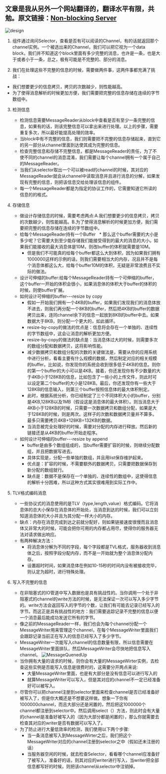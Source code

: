 ## 文章是我从另外一个网站翻译的，翻译水平有限，共勉。原文链接：[Non-blocking Server](http://tutorials.jenkov.com/java-nio/non-blocking-server.html)

![design](http://tutorials.jenkov.com/images/java-nio/non-blocking-server-4.png)
1. 组件通过询问Selector，查看是否有可以阅读的Channel，有的话就返回那个channel实例。一个被选出来的Channel，我们可以把它视为一个data block，我们并不知道这个block里面有多少完整的消息，也许是一条，也是大于或者小于一条，总之，极有可能是不完整的、部分的消息。

2. 我们在处理这些不完整的信息的时候，需要做两件事，这两件事都充满了挑战：
  * 我们想要更少的信息拷贝，拷贝的次数越少，则性能越高。
  * 为了使得消息解析的时候更加方便，我们需要把完整的信息存储在连续的字节数组中。

3. 检测信息
   * 检测信息需要MessageReader从block中查看是否有至少一条完整的信息，如果有的话，则该完整信息可以拿出来进行处理。以上的步骤，需要重复多次，所以最好能提高处理的效率。
   * 当block中有不完整的信息，我们则需要把不完整的信息存储起来，直到它的另一部分从channel里面到达使其成为完整的信息。
   * 检查完整信息和存储不完整信息，都是MessageReader的责任，为了不使不同的channel的消息混淆，我们需要让每个channel拥有一个属于自己的MessageReader。
   * 当我们从selector取出一个可以被read的channel的时候，其对应的MessageReader就会从channel中读取消息并且进行消息的分解，如果发现有完整的信息，则把该信息交给处理该信息的组件。
   * 每一个MessageReader都是为指定的协议工作的，它需要知道它所读的信息的的格式。

4. 存储信息
   * 做设计存储信息的时候，需要考虑两点:A.我们想要更少的信息拷贝，拷贝的次数越少，则性能越高。B.为了使得消息解析的时候更加方便，我们需要把完整的信息存储在连续的字节数组中。
   * 给每个MessageReader持有一个Buffer
     * 那么这个buffer需要的大小是多少呢？它需要大到至少能存储我们能接受得到的最大的消息的大小。如果我们能接收的最大消息体是10M，则改buffer的体积就需要是10M。
     * 但是我们不可能真的给每个buffer都这么大到体积，因为如果我们拥有1000000这样的示例的话，则我们需要相当大的内存，况且并不是每个消息体都这么大，给每个buffer10M的体积，无疑是非常浪费且不实际的做法。
   * 设计可伸缩的buffer:给每个MessageReader持有一个可伸缩的buffer，这个buffer一开始的体积会很小，如果消息体的体积大于buffer的体积的时候，则使buffer扩展。
   * 如何设计可伸缩的buffer---resize by copy
     * 假如一开始我们拥有一个4KB的buffer，如果我们发现我们的消息体放不进去，则我们再分配一个8KB的buffer，然后把4KB的buffer的数据拷贝出来，连同channel余下的信息一起放到8KB的buffer中去。如果数据大于8KB，则分配一个更大的，如此循环。
     * resize-by-copy的做法的优点是：信息将会存在一个单独的、连续性的字节数组中，这会让消息的解析更加方便。
     * resize-by-copy的做法的缺点是：当消息体过大的时候，则需要多次的数组分配和数据拷贝，这将影响性能。
     * 减少数据拷贝和数组分配的次数的关键做法是，需要从你的应用系统中进行分析，看看主要有什么规模的数据，然后制定对应的相关规模的buffer。比如说，你发现你的系统会收到很多低于4KB的信息。则你的第一个buffer的大小可以是4KB。接着，你还发现你有不少数量的大于4KB小于128KB的信息，比如包含了一些小的上传文件，则此时可以设定第二个buffer的大小是128KB。最后，你还发现你有一些大于128KB的信息输入，则第三个buffer按照信息体的最大体积制定。
     * 此时，根据系统分析，你已经制定了三个不同体积大小的buffer，分别是4KB,128KB以及1MB（假设这是消息体的最大体积）。则当消息大于4KB小于128KB的时候，只需要一次数据拷贝和数组分配，如果是大于128KB的时候，则是两次。这样子的次数和数据拷贝量并不算多。最多只需要拷贝4KB+128KB=132KB的数据。
     * 当消息被完全处理好的时候，需要对分配的内存进行释放。然后新的链接还是从4KB的buffer开始走程序。
   * 如何设计可伸缩的buffer---resize by append
     * buffer是由多个数组组成的，当buffer需要扩容的时候，则继续分配数组，并且把数据写进去。
     * 具体实现是，分配一些单独的数组，并且用list保存维护起来。
     * 优点是：扩容的时候，不需要额外的数据拷贝，只需要把数据保存到新分配的数组就行。
     * 缺点是：数据不是保存在一个单独的、连续性的数组中，这使得信息的解析十分困难，所以这种方式其实很难用到实际工作中。
5. TLV格式编码消息
   * 一些协议式的消息使用的是TLV（type,length,value）格式编码。它将消息体的总大小保存在消息体的开始处，当消息到达的时候，我们可以立刻知道消息体的大小并且为其分配一样大小的内存。
   * 缺点：内存在消息完成到达之前就分配好，则如果链接速度很慢而且消息体又非常大的时候，可能会把你可用的内存都占用尽，使得你的服务器无法对请求做出响应。
   * 有两种解决方法：
     * 将消息体分解为不同的字段，每个字段都是TVL格式，服务器收到消息体之后，按照字段分配内存，而不是一开始就为整个消息体分配内存。
     * 设置超时时间，如果消息体在例如10-15秒的时间内没有被接收完毕，则认定为超时，进行特殊处理。
6. 写入不完整的信息
   * 在非阻塞式的IO管道中写入数据也是具有挑战性的。当你调用一个处于非阻塞式的channel的write方法的时候，是无法保证一次可以写入多少字节的。write方法会返回写入的字节的个数，让我们有可能去记录已经写入的字节。而这正是具有挑战性的地方：我们需要追踪记录不完整的信息以便一个消息最后能成功发送它所有的字节。
   * 像之前的MessageReader一样，我们也会为每个channel分配一个MessageWriter用来管理这个channel，在每个MessageWriter里面我们会跟踪记录当前正在写入的信息已经写入了多少字节。
   * MessageWriter一次能写入channel的信息数量有限，所以信息需要在MessageWriter里面排队，然后MessageWriter会尽快地把信息写入channel。
   ![MessageQuenedUp](http://tutorials.jenkov.com/images/java-nio/non-blocking-server-8.png)
   * 当你拥有大量的请求的时候，则你会有大量的MessageWirter实例，去检查这些实例是否能写入信息是很费时的，这需要分开两点来说:
     * 大量MessageWriter里面，也是有大部分是没有信息可以进行写入的
     * 就算MessageWriter可以写入，但是其对应的channel不一定已经准备好可以被写入。
   * 尽管你可以把channel注册到selector里面来检查channel是否已经准备好被写入了，但是你大概还是不想要这样做。想象一下你有1000000channel，而且大部分还是闲置的，然后把这1000000个channel都注册到selector中。然后调用select（）方法，则此时会有大量的channel是准备好被写入的（因为大部分都是闲置的），那么你就需要去检查其对应的writer是否有数据可以写入了。
   * 为了防止进行大量低效率的检测，我们使用以下两个步骤:
     * 当一条消息被写入到MessageWirter之后，我们把这个MessageWriter对应的channel注册到selector之中（假如还未注册的话）
     * 当服务器空闲的时候，就去检查Selector，看看哪个channel应准备好了被写入，准备好的话，则其对应的writer进行写入，当writer把全部信息都写好的时候，则把该channel从selector中注销掉。
   
   
   
   
   
   
   
   
   
   
   

